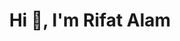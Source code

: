 <h1 align="center">Hi 👋, I'm Rifat Alam</h1>
<!--
**rrifat/rrifat** is a ✨ _special_ ✨ repository because its `README.md` (this file) appears on your GitHub profile.

Here are some ideas to get you started:

- 🌱 I’m currently learning ...
- 🤔 I’m looking for help with ...
- 📫 How to reach me: ...
- 😄 Pronouns: ...
- ⚡ Fun fact: ...
-->

- 🔭 I’m currently working on web technologies primarily in JavaScript, React.js, React Query etc.
- 👯 I’m looking to collaborate on projects mainly in JavaScript and React.js.
- 💬 Ask me about free resources for developers
